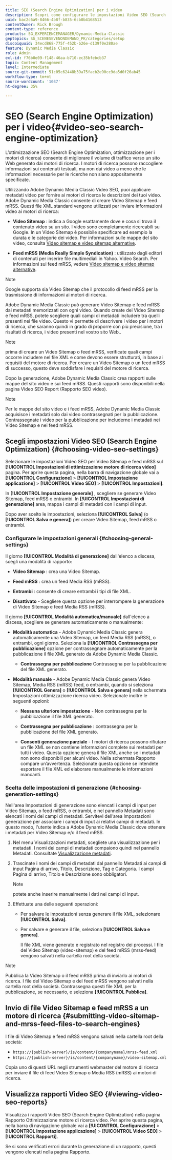 ```yaml
---
title: SEO (Search Engine Optimization) per i video
description: Scopri come configurare le impostazioni Video SEO (Search Engine Optimization) in Adobe Dynamic Media Classic.
uuid: bac2c6a9-8466-4b8f-b835-6cb0b4168513
contentOwner: Rick Brough
content-type: reference
products: SG_EXPERIENCEMANAGER/Dynamic-Media-Classic
geptopics: SG_SCENESEVENONDEMAND_PK/categories/setup
discoiquuid: 34ecd868-775f-452b-b26e-d139f0e280ae
feature: Dynamic Media Classic
role: Admin
exl-id: f76b0e09-f148-46aa-b710-ec35bfebcb37
topic: Content Management
level: Intermediate
source-git-commit: 51c05c62448b39a75facb2e90cc9da5d0f26ab45
workflow-type: tm+mt
source-wordcount: '1037'
ht-degree: 35%

---
```


# SEO (Search Engine Optimization) per i video{#video-seo-search-engine-optimization}

L’ottimizzazione SEO (Search Engine Optimization, ottimizzazione per i motori di ricerca) consente di migliorare il volume di traffico verso un sito Web generato dai motori di ricerca. I motori di ricerca possono raccogliere informazioni sui contenuti testuali, ma non dai video a meno che le informazioni necessarie per le ricerche non siano appositamente specificate.

Utilizzando Adobe Dynamic Media Classic Video SEO, puoi applicare metadati video per fornire ai motori di ricerca le descrizioni dei tuoi video. Adobe Dynamic Media Classic consente di creare Video Sitemap e feed mRSS. Questi file XML standard vengono utilizzati per inviare informazioni video ai motori di ricerca:

* **Video Sitemap** : indica a Google esattamente dove e cosa si trova il contenuto video su un sito. I video sono completamente ricercabili su Google. In un Video Sitemap è possibile specificare ad esempio la durata e le categorie dei video. Per informazioni sulle mappe del sito video, consulta [Video sitemap e video sitemap alternative](https://developers.google.com/search/docs/crawling-indexing/sitemaps/video-sitemaps?visit_id=637558394348624754-567115452&amp;rd=1).

* **Feed mRSS (Media Really Simple Syndication)** : utilizzato dagli editori di contenuti per inserire file multimediali in Yahoo. Video Search. Per informazioni sui feed mRSS, vedere [Video sitemap e video sitemap alternative](https://developers.google.com/search/docs/crawling-indexing/sitemaps/video-sitemaps?visit_id=637558394348624754-567115452&amp;rd=1).

>[!NOTE]
>
>Google supporta sia Video Sitemap che il protocollo di feed mRSS per la trasmissione di informazioni ai motori di ricerca.

Adobe Dynamic Media Classic può generare Video Sitemap e feed mRSS dai metadati memorizzati con ogni video. Quando create dei Video Sitemap e feed mRSS, potete scegliere quali campi di metadati includere tra quelli presenti nei file video. Questo vi permette di descrivere i video per i motori di ricerca, che saranno quindi in grado di proporre con più precisione, tra i risultati di ricerca, i video presenti nel vostro sito Web..

>[!NOTE]
>
>prima di creare un Video Sitemap o feed mRSS, verificate quali campi occorre includere nel file XML e come devono essere strutturati, in base ai requisiti del motore di ricerca. Per creare un Video Sitemap o un feed mRSS di successo, questo deve soddisfare i requisiti del motore di ricerca.

Dopo la generazione, Adobe Dynamic Media Classic crea rapporti sulle mappe del sito video e sui feed mRSS. Questi rapporti sono disponibili nella pagina Video SEO Report (Rapporto SEO video).

>[!NOTE]
>
>Per le mappe del sito video e i feed mRSS, Adobe Dynamic Media Classic acquisisce i metadati solo dai video contrassegnati per la pubblicazione. Contrassegnate i video per la pubblicazione per includerne i metadati nei Video Sitemap e nei feed mRSS.

## Scegli impostazioni Video SEO (Search Engine Optimization) {#choosing-video-seo-settings}

Selezionare le impostazioni Video SEO per Video Sitemap e feed mRSS sul **[!UICONTROL Impostazioni di ottimizzazione motore di ricerca video]** pagina. Per aprire questa pagina, nella barra di navigazione globale vai a **[!UICONTROL Configurazione]** > **[!UICONTROL Impostazione applicazione]** > **[!UICONTROL Video SEO]** > **[!UICONTROL Impostazioni]**.

In **[!UICONTROL Impostazione generale]** , scegliere se generare Video Sitemap, feed mRSS o entrambi. In **[!UICONTROL Impostazioni di generazione]** area, mappa i campi di metadati con i campi di input.

Dopo aver scelto le impostazioni, seleziona **[!UICONTROL Salva]** (o **[!UICONTROL Salva e genera]**) per creare Video Sitemap, feed mRSS o entrambi.

### Configurare le impostazioni generali {#choosing-general-settings}

Il giorno **[!UICONTROL Modalità di generazione]** dall&#39;elenco a discesa, scegli una modalità di rapporto:

* **Video Sitemap** : crea una Video Sitemap.

* **Feed mRSS** : crea un feed Media RSS (mRSS).

* **Entrambi** : consente di creare entrambi i tipi di file XML.

* **Disattivato** - Scegliere questa opzione per interrompere la generazione di Video Sitemap e feed Media RSS (mRSS).

Il giorno **[!UICONTROL Modalità automatica/manuale]** dall&#39;elenco a discesa, scegliere se generare automaticamente o manualmente:

* **Modalità automatica** - Adobe Dynamic Media Classic genera automaticamente una Video Sitemap, un feed Media RSS (mRSS), o entrambi, ogni giorno. Seleziona la **[!UICONTROL Contrassegna per pubblicazione]** opzione per contrassegnare automaticamente per la pubblicazione il file XML generato da Adobe Dynamic Media Classic.

   * **Contrassegna per pubblicazione** Contrassegna per la pubblicazione del file XML generato.

* **Modalità manuale** - Adobe Dynamic Media Classic genera Video Sitemap, Media RSS (mRSS) feed, o entrambi, quando si seleziona **[!UICONTROL Genera]** o **[!UICONTROL Salva e genera]** nella schermata Impostazioni ottimizzazione ricerca video. Selezionate inoltre le seguenti opzioni:

   * **Nessuna ulteriore impostazione** - Non contrassegna per la pubblicazione il file XML generato.

   * **Contrassegna per pubblicazione** : contrassegna per la pubblicazione del file XML generato.

   * **Consenti generazione parziale** - I motori di ricerca possono rifiutare un file XML se non contiene informazioni complete sui metadati per tutti i video. Questa opzione genera il file XML anche se i metadati non sono disponibili per alcuni video. Nella schermata Rapporto compare un’avvertenza. Selezionate questa opzione se intendete esportare il file XML ed elaborare manualmente le informazioni mancanti.

### Scelta delle impostazioni di generazione {#choosing-generation-settings}

Nell&#39;area Impostazioni di generazione sono elencati i campi di input per Video Sitemap, o feed mRSS, o entrambi, e nel pannello Metadati sono elencati i nomi dei campi di metadati. Servitevi dell’area Impostazioni generazione per associare i campi di input ai relativi campi di metadati. In questo modo, l&#39;utente indica a Adobe Dynamic Media Classic dove ottenere i metadati per Video Sitemap e/o il feed mRSS.

1. Nel menu Visualizzazioni metadati, scegliete una visualizzazione per i metadati. I nomi dei campi di metadati compaiono quindi nel pannello Metadati.
Consultate [Visualizzazione metadati](application-setup.md#metadata_views).
1. Trascinate i nomi dei campi di metadati dal pannello Metadati ai campi di input Pagina di arrivo, Titolo, Descrizione, Tag e Categoria. I campi Pagina di arrivo, Titolo e Descrizione sono obbligatori.

   >[!NOTE]
   >
   >potete anche inserire manualmente i dati nei campi di input.

1. Effettuate una delle seguenti operazioni:

   * Per salvare le impostazioni senza generare il file XML, selezionare **[!UICONTROL Salva]**.
   * Per salvare e generare il file, seleziona **[!UICONTROL Salva e genera]**.

     Il file XML viene generato e registrato nel registro dei processi. I file del Video Sitemap (video-sitemap) e del feed mRSS (mrss-feed) vengono salvati nella cartella root della società.

>[!NOTE]
>
>Pubblica la Video Sitemap o il feed mRSS prima di inviarlo ai motori di ricerca. I file del Video Sitemap e del feed mRSS vengono salvati nella cartella root della società. Contrassegna questi file XML per la pubblicazione, se necessario, e seleziona **[!UICONTROL Pubblica]**.

## Invio di file Video Sitemap e feed mRSS a un motore di ricerca {#submitting-video-sitemap-and-mrss-feed-files-to-search-engines}

I file di Video Sitemap e feed mRSS vengono salvati nella cartella root della società:

* `https://{publish-server}/is/content/{companyname}/mrss-feed.xml`
* `https://{publish-server}/is/content/{companyname}/video-sitemap.xml`

Copia uno di questi URL negli strumenti webmaster del motore di ricerca per inviare il file di feed Video Sitemap o Media RSS (mRSS) ai motori di ricerca.

## Visualizza rapporti Video SEO {#viewing-video-seo-reports}

Visualizza i rapporti Video SEO (Search Engine Optimization) nella pagina Rapporto Ottimizzazione motore di ricerca video. Per aprire questa pagina, nella barra di navigazione globale vai a **[!UICONTROL Configurazione]** > **[!UICONTROL Impostazione applicazione]** > **[!UICONTROL Video SEO]** > **[!UICONTROL Rapporti]**.

Se si sono verificati errori durante la generazione di un rapporto, questi vengono elencati nella pagina Rapporto.
